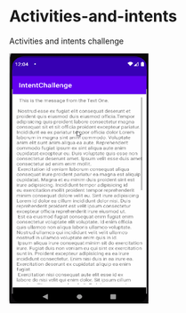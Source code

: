 # Activities-and-intents
Activities and intents challenge

<img src = "Screenshot/IntentChallenge.gif" width = "250" height = "450">

